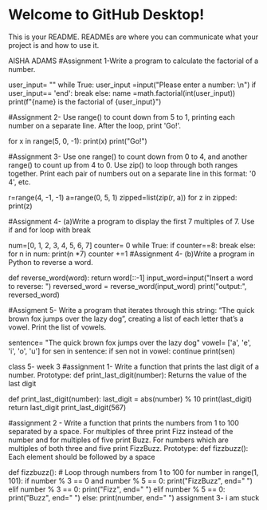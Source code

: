 # Welcome to GitHub Desktop!

This is your README. READMEs are where you can communicate what your project is and how to use it.


AISHA ADAMS
#Assignment 1-Write a program to calculate the factorial of a number.

user_input= ""
while True:
    user_input =input("Please enter a number: \n")
    if user_input== 'end':
        break
    else:
        name =math.factorial(int(user_input))
        print(f"{name} is the factorial of {user_input}")

#Assignment 2- Use range() to count down from 5 to 1, printing each number on a separate line. After the loop, print 'Go!'.

for x in range(5, 0, -1):
    print(x)
print("Go!")

#Assignment 3- Use one range() to count down from 0 to 4, and another range() to count up from 4 to 0. Use zip() to loop through both ranges together. Print each pair of numbers out on a separate line in this format: '0 4', etc.

r=range(4, -1, -1)
a=range(0, 5, 1)
zipped=list(zip(r, a))
for z in zipped:
    print(z)

#Assignment 4- (a)Write a program to display the first 7 multiples of 7.
Use if and for loop with break

num=[0, 1, 2, 3, 4, 5, 6, 7]
counter= 0
while True:
    if counter==8:
        break
    else:
        for n in num:
            print(n *7)
        counter +=1
#Assignment 4- (b)Write a program in Python to reverse a word.

def reverse_word(word):
    return word[::-1]
input_word=input("Insert a word to reverse: ")
reversed_word = reverse_word(input_word)
print("output:", reversed_word)

#Assigment 5- Write a program that iterates through this string: “The quick brown fox jumps over the lazy dog”, creating a list of each letter that’s a vowel. Print the list of vowels.

sentence= "The quick brown fox jumps over the lazy dog"
vowel= ['a', 'e', 'i', 'o', 'u']
for sen in sentence:
    if sen not in vowel:
        continue
    print(sen)


class 5- week 3
#assignment 1- Write a function that prints the last digit of a number.
Prototype: def print_last_digit(number):
Returns the value of the last digit


def print_last_digit(number):
    last_digit = abs(number) % 10
    print(last_digit)
    return last_digit
print_last_digit(567)

#assignment 2 - Write a function that prints the numbers from 1 to 100 separated by a space.
For multiples of three print Fizz instead of the number and for multiples of five print Buzz.
For numbers which are multiples of both three and five print FizzBuzz.
Prototype: def fizzbuzz():
Each element should be followed by a space

def fizzbuzz():
    # Loop through numbers from 1 to 100
    for number in range(1, 101):
        if number % 3 == 0 and number % 5 == 0:
            print("FizzBuzz", end=" ")
        elif number % 3 == 0:
                  print("Fizz", end=" ")
        elif number % 5 == 0:
            print("Buzz", end=" ")
        else:
            print(number, end=" ")
assignment 3- 
i am stuck